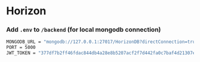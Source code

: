 # Horizon

### Add `.env` to `/backend` (for local mongodb connection)
```bash
MONGODB_URL = "mongodb://127.0.0.1:27017/HorizonDB?directConnection=true&serverSelectionTimeoutMS=2000&appName=mongosh+2.1.5"
PORT = 5000
JWT_TOKEN = "377df7b2ff46fdac844db4a28e8b5207acf2f7d442fa0c7baf4d21307eff4adc"
```
